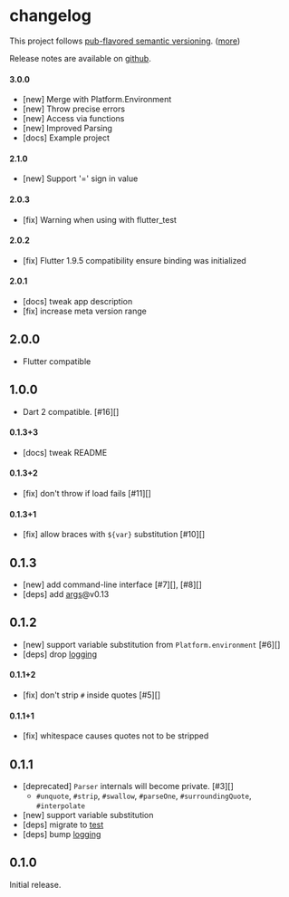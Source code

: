 changelog
=========

This project follows [pub-flavored semantic versioning][pub-semver]. ([more][pub-semver-readme])

Release notes are available on [github][notes].

[pub-semver]: https://www.dartlang.org/tools/pub/versioning.html#semantic-versions
[pub-semver-readme]: https://pub.dartlang.org/packages/pub_semver
[notes]: https://github.com/java-james/flutter_dotenv/releases

#### 3.0.0

- [new] Merge with Platform.Environment
- [new] Throw precise errors
- [new] Access via functions
- [new] Improved Parsing
- [docs] Example project

#### 2.1.0

- [new] Support '=' sign in value

#### 2.0.3

- [fix] Warning when using with flutter_test

#### 2.0.2

- [fix] Flutter 1.9.5 compatibility ensure binding was initialized  

#### 2.0.1

- [docs] tweak app description
- [fix] increase meta version range

2.0.0
-----

- Flutter compatible

1.0.0
-----

- Dart 2 compatible. [#16][]

#### 0.1.3+3

- [docs] tweak README

#### 0.1.3+2

- [fix] don't throw if load fails [#11][]

#### 0.1.3+1

- [fix] allow braces with `${var}` substitution [#10][]

0.1.3
-----

- [new] add command-line interface [#7][], [#8][]
- [deps] add [args][]@v0.13

[args]: https://pub.dartlang.org/packages/args

0.1.2
-----

- [new] support variable substitution from `Platform.environment` [#6][]
- [deps] drop [logging][]

#### 0.1.1+2

- [fix] don't strip `#` inside quotes [#5][]

#### 0.1.1+1

- [fix] whitespace causes quotes not to be stripped

0.1.1
-----

- [deprecated] `Parser` internals will become private. [#3][]
    - `#unquote`, `#strip`, `#swallow`, `#parseOne`, `#surroundingQuote`, `#interpolate`
- [new] support variable substitution
- [deps] migrate to [test][]
- [deps] bump [logging][]

[test]: https://pub.dartlang.org/packages/test
[logging]: https://pub.dartlang.org/packages/logging

0.1.0
-----

Initial release.
